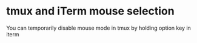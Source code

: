 # tmux and iTerm mouse selection

You can temporarily disable mouse mode in tmux by holding option key in iterm
